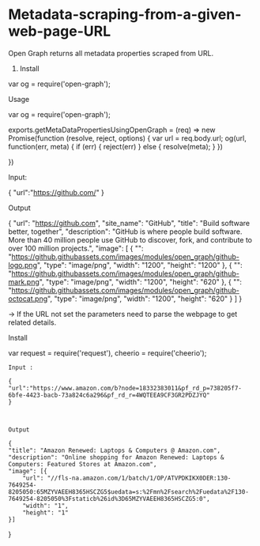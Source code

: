 # Metadata-scraping-from-a-given-web-page-URL

Open Graph returns all metadata properties scraped from URL.

1) Install 

var og = require('open-graph');



Usage

var og = require('open-graph');

exports.getMetaDataPropertiesUsingOpenGraph = (req) => new Promise(function (resolve, reject, options) {
    var url = req.body.url;
    og(url, function(err, meta) {
    if (err)
    {
        reject(err)
    }
    else {
        resolve(meta);
    }
})

})


Input:

{
	"url":"https://github.com/"
}



Output

{
    "url": "https://github.com",
    "site_name": "GitHub",
    "title": "Build software better, together",
    "description": "GitHub is where people build software. More than 40 million people use GitHub to discover, fork, and contribute to over 100 million projects.",
    "image": [
        {
            "": "https://github.githubassets.com/images/modules/open_graph/github-logo.png",
            "type": "image/png",
            "width": "1200",
            "height": "1200"
        },
        {
            "": "https://github.githubassets.com/images/modules/open_graph/github-mark.png",
            "type": "image/png",
            "width": "1200",
            "height": "620"
        },
        {
            "": "https://github.githubassets.com/images/modules/open_graph/github-octocat.png",
            "type": "image/png",
            "width": "1200",
            "height": "620"
        }
    ]
}


-> If the URL not set the parameters need to parse the webpage to get related details.

Install

var request = require('request'),
    cheerio = require('cheerio');
    
    

    Input :
    
    {
	"url":"https://www.amazon.com/b?node=18332383011&pf_rd_p=738205f7-6bfe-4423-bacb-73a824c6a296&pf_rd_r=4WQTEEA9CF3GR2PDZJYQ"
    }
    
    
    
    Output
    
    {
    "title": "Amazon Renewed: Laptops & Computers @ Amazon.com",
    "description": "Online shopping for Amazon Renewed: Laptops & Computers: Featured Stores at Amazon.com",
    "image": [{
        "url": "//fls-na.amazon.com/1/batch/1/OP/ATVPDKIKX0DER:130-7649254-8205050:65MZYVAEEH8365HSCZG5$uedata=s:%2Fmn%2Fsearch%2Fuedata%2F130-7649254-8205050%3Fstaticb%26id%3D65MZYVAEEH8365HSCZG5:0",
        "width": "1",
        "height": "1"
    }]
}
    
    
    

